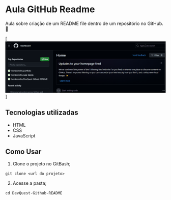# Aula GitHub Readme
Aula sobre criação de um README file dentro de um repositório no GitHub.🤖

[<img src="Git_Hub_Repo_README.gif" alt="abrindo o repositório README">]

## Tecnologias utilizadas
- HTML
- CSS
- JavaScript

## Como Usar
1. Clone o projeto no GitBash;
```
git clone <url do projeto>
```

2. Acesse a pasta;
``` 
cd DevQuest-Github-README
```



